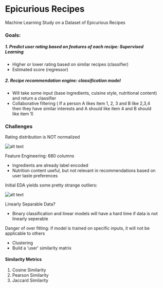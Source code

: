 # Epicurious Recipes 
Machine Learning Study on a Dataset of Epicurious Recipes

### Goals:
##### 1.  Predict user rating based on features of each recipe: Supervised Learning
- Higher or lower rating based on similar recipes (classifier)
- Estimated score (regressor)

##### 2.  Recipe recommendation engine: classification model
- Will take some input (base ingredients, cuisine style, nutritional content) and return a classifier
- Collaborative filtering ( If a person A likes item 1, 2, 3 and B like 2,3,4 then they have similar interests and A should like item 4 and B should like item 1)

### Challenges
Rating distribution is NOT normalized

![alt text](https://github.com/travisDhuang/Epicurious_Recipes/blob/master/rating_distribution.png)

Feature Engineering: 680 columns
- Ingredients are already label encoded
- Nutrition content useful, but not relevant in recommendations based on user taste preferences

Initial EDA yields some pretty strange outliers:

![alt text](https://github.com/travisDhuang/Epicurious_Recipes/blob/master/salty_outliers.png)


Linearly Separable Data?
- Binary classification and linear models will have a hard time if data is not linearly seperable

Danger of over fitting: if model is trained on specific inputs, it will not be applicable to others
- Clustering
- Build a 'user' similarity matrix
 


#### Similarity Metrics
1.  Cosine Similarity
2.  Pearson Similarity
3.  Jaccard Similarity
